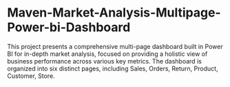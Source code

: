# Maven-Market-Analysis-Multipage-Power-bi-Dashboard
This project presents a comprehensive multi-page dashboard built in Power BI for in-depth market analysis, focused on providing a holistic view of business performance across various key metrics. The dashboard is organized into six distinct pages, including Sales, Orders, Return, Product, Customer, Store.
